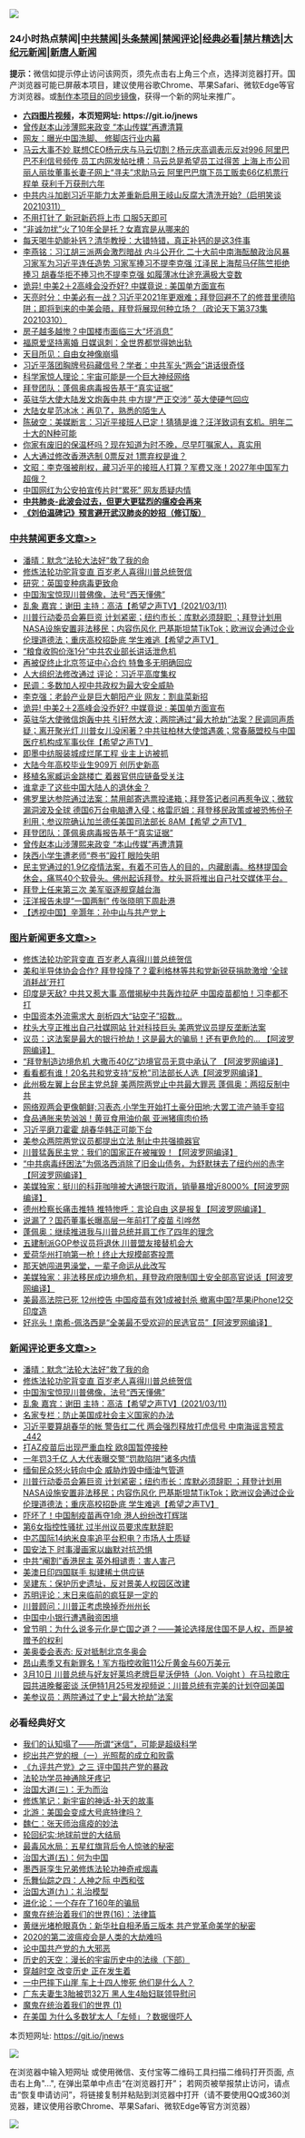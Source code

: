 ![](https://raw.githubusercontent.com/fqnews/bnews/master/64photo/fqnews-qr.jpg)

<div id="tt">
<h3>24小时热点禁闻|<a href="#%E4%B8%AD%E5%85%B1%E7%A6%81%E9%97%BB%E6%9B%B4%E5%A4%9A%E6%96%87%E7%AB%A0">中共禁闻</a>|<a href="#%E5%9B%BE%E7%89%87%E6%96%B0%E9%97%BB%E6%9B%B4%E5%A4%9A%E6%96%87%E7%AB%A0">头条禁闻</a>|<a href="#%E6%96%B0%E9%97%BB%E8%AF%84%E8%AE%BA%E6%9B%B4%E5%A4%9A%E6%96%87%E7%AB%A0">禁闻评论|<a href="#%E5%BF%85%E7%9C%8B%E7%BB%8F%E5%85%B8%E5%A5%BD%E6%96%87">经典必看|<a href="/video.md#%E7%A6%81%E7%89%87%E7%B2%BE%E9%80%89">禁片精选</a>|<a href="https://github.com/fqnews/djy/blob/master/gb/nf1351518.md#1">大纪元新闻</a>|<a href="https://github.com/fqnews/ntdtv/blob/master/gb/prog204.md#1">新唐人新闻</a></h3>
<div><b>提示：</b>微信如提示停止访问该网页，须先点击右上角三个点，选择浏览器打开。国产浏览器可能已屏蔽本项目，建议使用谷歌Chrome、苹果Safari、微软Edge等官方浏览器。或<a href="https://github.com/fqnews/bnews/blob/master/%E5%88%B6%E4%BD%9Cgit%E7%A6%81%E9%97%BB%E9%95%9C%E5%83%8F.md">制作本项目的同步镜像</a>，获得一个新的网址来推广。</div>
<ul>
<li><b><a href="http://d1.bdrive.tk/64.mp4" target="_blank">六四图片视频</a>，本页短网址: https://git.io/jnews</b></li>
<li><a href="/cbnews/20210311/1502810.md">曾传赵本山涉薄熙来政变 “本山传媒”再遭清算</a></li>
<li><a href="/bannedvideo/20210311/1502841.md">网友：曝光中国洗脚、 修脚店行业内幕</a></li>
<li><a href="/comments/20210311/1502687.md">马云大事不妙 联想CEO杨元庆与马云切割？杨元庆高调表示反对996 阿里巴巴不利信号频传 员工内网发帖吐槽：马云总是希望员工过得苦 上海上市公司丽人丽妆董事长妻子网上“寻夫”求助马云 阿里巴巴旗下员工贩卖66亿机票行程单 获利千万获刑六年</a></li>
<li><a href="/bannedvideo/20210311/1502784.md">中共内斗加剧习近平能力太差重新启用王岐山反腐大清洗开始?（启明笑谈20210311）</a></li>
<li><a href="/cnnews/20210311/1502916.md">不用打针了 新冠新药将上市 口服5天即可</a></li>
<li><a href="/yule/20210311/1502872.md">“非诚勿扰”火了10年全是托？女嘉宾是从哪来的</a></li>
<li><a href="/health/20210311/1502753.md">每天喝牛奶能补钙？清华教授：大错特错，真正补钙的是这3件事</a></li>
<li><a href="/comments/20210311/1502735.md">李燕铭：习江胡三派两会激烈暗战 内斗公开化 二十大前中南海酝酿政治风暴 习家军为习近平连任造势 习家军捧习不提李克强 江泽民上海帮马仔陈竺拒绝捧习 胡春华拒不捧习也不提李克强 如履薄冰仕途充满极大变数</a></li>
<li><a href="/cbnews/20210312/1503077.md">诡异! 中美2＋2高峰会没乔好? 中媒竟说 : 美国单方面宣布</a></li>
<li><a href="/cbnews/20210311/1502618.md">天亮时分：中美必有一战？习近平2021年更艰难；拜登回避不了的修昔里德陷阱；即将到来的中美会晤，拜登将展现何种立场？（政论天下第373集 20210310）</a></li>
<li><a href="/finance/20210312/1503101.md">房子越多越惨？中国楼市面临三大“坏消息”</a></li>
<li><a href="/yule/20210311/1502705.md">福原爱坚持离婚 日媒讽刺：全世界都觉得她出轨</a></li>
<li><a href="/worldnews/usa/20210311/1502798.md">天目所见：自由女神像崩塌</a></li>
<li><a href="/comments/20210311/1502699.md">习近平落团胸牌号码藏信号？学者：中共军头“两会”讲话很奇怪</a></li>
<li><a href="/cnnews/20210311/1502883.md">科学家惊人理论：宇宙可能是一个巨大神经网络</a></li>
<li><a href="/cbnews/20210311/1502831.md">拜登团队：蓬佩奥病毒报告基于“真实证据”</a></li>
<li><a href="/cbnews/20210311/1502553.md">英驻华大使大陆发文炮轰中共 中方提“严正交涉” 英大使硬气回应</a></li>
<li><a href="/yule/20210311/1503008.md">大陆女星范冰冰：再见了，熟悉的陌生人</a></li>
<li><a href="/bannedvideo/20210311/1502891.md">陈破空：美媒断言：习近平接班人已定！猜猜是谁？汪洋致词有玄机。明年二十大的N种可能</a></li>
<li><a href="/lifebaike/20210311/1502767.md">你家有废旧的保温杯吗？现在知道为时不晚，尽早叮嘱家人，真实用</a></li>
<li><a href="/cnnews/20210311/1502870.md">人大通过修改香港选制 0票反对 1票弃权是谁？</a></li>
<li><a href="/cbnews/20210311/1502552.md">文昭：李克强被削权，藏习近平的接班人打算？军费又涨！2027年中国军力超俄？</a></li>
<li><a href="/cbnews/20210311/1502569.md">中国网红为公安拍宣传片时“累死” 网友质疑内情</a></li>
<li><b><a href="/comments/20200211/1275071.md" target="_blank">中共肺炎-此波会过去，但更大更猛烈的瘟疫会再来</a></b></li>
<li><b><a href="/comments/20200207/1272816.md" target="_blank">《刘伯温碑记》预言避开武汉肺炎的妙招（修订版）</a></b></li>
</ul>
</div>

<div class="catlist">
<h3><a href="/cbnews/" target="_blank">中共禁闻</a><span><a href="/cbnews/" target="_blank" rel="nofollow">更多文章>></a></span></h3>
<ul>
<li><a href="/comments/20210312/1502968.md" target="_blank">潘晴：默念“法轮大法好”救了我的命</a></li>
<li><a href="/comments/20210312/1502969.md" target="_blank">修炼法轮功驼背变直 百岁老人喜得川普总统贺信</a></li>
<li><a href="/cbnews/20210312/1502984.md" target="_blank">研究：英国变种病毒更致命</a></li>
<li><a href="/comments/20210312/1503172.md" target="_blank">中国淘宝惊现川普佛像，法号“西天懂佛”</a></li>
<li><a href="/comments/20210312/1503220.md" target="_blank">乱象    嘉宾：谢田   主持：高洁【希望之声TV】(2021/03/11)</a></li>
<li><a href="/comments/20210312/1503201.md" target="_blank">川普行动委员会筹巨资  计划紧密；纽约市长：库默必须辞职 ；拜登计划用NASA设施安置非法移民；内容伤风化 巴基斯坦禁TikTok；欧洲议会通过企业伦理道德法；重庆高校招卧底 学生难逃【希望之声TV】</a></li>
<li><a href="/cbnews/20210312/1503199.md" target="_blank">“粮食收购价涨1分”中共农业部长讲话泄危机</a></li>
<li><a href="/cbnews/20210312/1503120.md" target="_blank">再被促终止北京签证中心合约 特鲁多无明确回应</a></li>
<li><a href="/cbnews/20210312/1503119.md" target="_blank">人大组织法修改通过 评论：习近平高度集权</a></li>
<li><a href="/cbnews/20210312/1503108.md" target="_blank">民调：多数加人视中共政权为最大安全威胁</a></li>
<li><a href="/cbnews/20210312/1503098.md" target="_blank">李克强：老龄产业是巨大朝阳产业 网友：割韭菜新招</a></li>
<li><a href="/cbnews/20210312/1503077.md" target="_blank">诡异! 中美2＋2高峰会没乔好? 中媒竟说 : 美国单方面宣布</a></li>
<li><a href="/comments/20210312/1503040.md" target="_blank">英驻华大使微信炮轰中共 引轩然大波；两院通过“最大抢劫”法案？民调同声质疑；离开聚光灯 川普女儿没闲著？中共驻柏林大使馆遇袭；常春藤盟校与中国医疗机构成军事伙伴【希望之声TV】</a></li>
<li><a href="/cbnews/20210311/1502956.md" target="_blank">即墨中纺服装城成烂尾工程 业主上访被抓</a></li>
<li><a href="/cbnews/20210311/1502955.md" target="_blank">大陆今年高校毕业生909万 创历史新高</a></li>
<li><a href="/cbnews/20210311/1502954.md" target="_blank">移植名家臧运金跳楼亡 着器官供应链备受关注</a></li>
<li><a href="/cbnews/20210311/1502953.md" target="_blank">谁拿走了这些中国大陆人的退休金？</a></li>
<li><a href="/comments/20210311/1502910.md" target="_blank">佛罗里达参院通过法案：禁用邮寄选票投递箱；拜登答记者问再惹争议；微软漏洞波及全球 德国6万台电脑遭入侵；格雷厄姆：拜登移民政策或被恐怖份子利用；参议院确认加兰德任美国司法部长 8AM【希望 之声TV】</a></li>
<li><a href="/cbnews/20210311/1502831.md" target="_blank">拜登团队：蓬佩奥病毒报告基于“真实证据”</a></li>
<li><a href="/cbnews/20210311/1502810.md" target="_blank">曾传赵本山涉薄熙来政变 “本山传媒”再遭清算</a></li>
<li><a href="/cbnews/20210311/1502809.md" target="_blank">陕西小学生遭老师“卷书”殴打 眼险失明</a></li>
<li><a href="/comments/20210311/1502790.md" target="_blank">民主党通过的1.9亿疫情法案，有着不可告人的目的，内藏剧毒。格林提国会休会，痛骂40个软骨头。佛州起诉拜登。枕头哥将推出自己社交媒体平台。</a></li>
<li><a href="/cbnews/20210311/1502788.md" target="_blank">拜登上任来第三次 美军驱逐舰穿越台海</a></li>
<li><a href="/cbnews/20210311/1502778.md" target="_blank">汪洋报告未提“一国两制” 传张晓明下周赴港</a></li>
<li><a href="/cbnews/20210311/1502302.md" target="_blank">【透视中国】辛灏年：孙中山与共产党上</a></li>

</ul>
</div>
<div class="catlist">
<h3><a href="/topimagenews/" target="_blank">图片新闻</a><span><a href="/topimagenews/" target="_blank" rel="nofollow">更多文章>></a></span></h3>
<ul>
<li><a href="/comments/20210312/1502969.md" target="_blank">修炼法轮功驼背变直 百岁老人喜得川普总统贺信</a></li>
<li><a href="/topimagenews/20210312/1503198.md" target="_blank">美和半导体协会合作? 拜登投降了？霍利格林等共和党新锐获捐款激增 ‘全球消耗战’开打</a></li>
<li><a href="/topimagenews/20210312/1503179.md" target="_blank">印度是天敌? 中共又惹大事 高僧揭秘中共轰炸拉萨 中国疫苗都怕！习李都不打</a></li>
<li><a href="/topimagenews/20210312/1503097.md" target="_blank">中国资本外流需求大 剖析四大“钻空子”招数…</a></li>
<li><a href="/topimagenews/20210311/1502860.md" target="_blank">枕头大亨正推出自己社媒网站 针对科技巨头 美两党议员提反垄断法案</a></li>
<li><a href="/topimagenews/20210311/1502764.md" target="_blank">议员：这法案是最大的银行抢劫！这是最大的骗局！还有更危险的&#8230; 【阿波罗网编译】</a></li>
<li><a href="/topimagenews/20210311/1502690.md" target="_blank">“拜登制造边境危机 大撒币40亿”边境官员无意中承认了 【阿波罗网编译】</a></li>
<li><a href="/topimagenews/20210311/1502636.md" target="_blank">看看都有谁！20名共和党支持“反枪”司法部长人选【阿波罗网编译】</a></li>
<li><a href="/topimagenews/20210311/1502486.md" target="_blank">此州极左翼上台民主党总辞 美两院两党止中共最大罪恶 蓬佩奥：两招反制中共</a></li>
<li><a href="/topimagenews/20210311/1502485.md" target="_blank">网络观两会更像朝鲜;习表态,小学生开始打土豪分田地;大罢工流产骑手变招</a></li>
<li><a href="/topimagenews/20210311/1502386.md" target="_blank">食品通胀来势汹汹！黄豆食用油价飙 亚洲猪瘟肉价扬</a></li>
<li><a href="/topimagenews/20210311/1502269.md" target="_blank">习近平磨刀霍霍 胡春华韩正可能下台</a></li>
<li><a href="/topimagenews/20210310/1502174.md" target="_blank">美参众两院两党议员都提出立法 制止中共强摘器官</a></li>
<li><a href="/topimagenews/20210310/1502172.md" target="_blank">川普猛轰民主党：我们的国家正在被摧毁！【阿波罗网编译】</a></li>
<li><a href="/topimagenews/20210310/1502170.md" target="_blank">&#8220;中共病毒纾困法&#8221;为佩洛西消除了旧金山债务，为舒默抹去了纽约州的赤字【阿波罗网编译】</a></li>
<li><a href="/topimagenews/20210310/1501919.md" target="_blank">美媒独家：挺川的科菲咖啡被大通银行取消，销量暴增近8000%【阿波罗网编译】</a></li>
<li><a href="/topimagenews/20210310/1501787.md" target="_blank">德州检察长痛击推特 推特惨呼：言论自由 这是报复【阿波罗网编译】</a></li>
<li><a href="/topimagenews/20210310/1501650.md" target="_blank">说漏了？国药董事长曝高层一年前打了疫苗 引哗然</a></li>
<li><a href="/topimagenews/20210310/1501634.md" target="_blank">蓬佩奥：继续推进我与川普总统并肩工作了四年的理念</a></li>
<li><a href="/topimagenews/20210310/1501633.md" target="_blank">五建制派GOP参议员将退休 川普盟友接替机会大</a></li>
<li><a href="/topimagenews/20210310/1501632.md" target="_blank">爱荷华州打响第一枪！终止大规模邮寄投票</a></li>
<li><a href="/topimagenews/20210310/1501553.md" target="_blank">那天她闯进男澡堂，一辈子命运从此改写</a></li>
<li><a href="/topimagenews/20210309/1501336.md" target="_blank">美媒独家：非法移民成边境危机，拜登政府限制国土安全部高官说话【阿波罗网编译】</a></li>
<li><a href="/topimagenews/20210309/1501309.md" target="_blank">美最高法院已死 12州控告 中国疫苗有效1成被封杀 撤离中国?苹果iPhone12交印度造</a></li>
<li><a href="/topimagenews/20210309/1501193.md" target="_blank">好兆头！南希-佩洛西是“全美最不受欢迎的民选官员”【阿波罗网编译】</a></li>

</ul>
</div>
<div class="catlist">
<h3><a href="/comments/" target="_blank">新闻评论</a><span><a href="/comments/" target="_blank" rel="nofollow">更多文章>></a></span></h3>
<ul>
<li><a href="/comments/20210312/1502968.md" target="_blank">潘晴：默念“法轮大法好”救了我的命</a></li>
<li><a href="/comments/20210312/1502969.md" target="_blank">修炼法轮功驼背变直 百岁老人喜得川普总统贺信</a></li>
<li><a href="/comments/20210312/1503172.md" target="_blank">中国淘宝惊现川普佛像，法号“西天懂佛”</a></li>
<li><a href="/comments/20210312/1503220.md" target="_blank">乱象    嘉宾：谢田   主持：高洁【希望之声TV】(2021/03/11)</a></li>
<li><a href="/comments/20210312/1503214.md" target="_blank">名家专栏：防止美国成社会主义国家的办法</a></li>
<li><a href="/comments/20210312/1503211.md" target="_blank">习近平要算胡春华的帐 警告红二代 两会强烈释放打虎信号 中南海谣言预言_442</a></li>
<li><a href="/comments/20210312/1503207.md" target="_blank">打AZ疫苗后出现严重血栓 欧8国暂停接种</a></li>
<li><a href="/comments/20210312/1503206.md" target="_blank">一年罚3千亿 人大代表曝交警“罚款陷阱”诸多内情</a></li>
<li><a href="/comments/20210312/1503205.md" target="_blank">缅甸民众怒火转向中企 威胁炸毁中缅油气管道</a></li>
<li><a href="/comments/20210312/1503201.md" target="_blank">川普行动委员会筹巨资  计划紧密；纽约市长：库默必须辞职 ；拜登计划用NASA设施安置非法移民；内容伤风化 巴基斯坦禁TikTok；欧洲议会通过企业伦理道德法；重庆高校招卧底 学生难逃【希望之声TV】</a></li>
<li><a href="/comments/20210312/1503173.md" target="_blank">吓坏了！中国制疫苗再夺1命 港人纷纷改打辉瑞</a></li>
<li><a href="/comments/20210312/1503140.md" target="_blank">第6女指控性骚扰 过半州议员要求库默辞职</a></li>
<li><a href="/comments/20210312/1503139.md" target="_blank">中芯国际14纳米良率追平台积电？市场人士质疑</a></li>
<li><a href="/comments/20210312/1503137.md" target="_blank">国安法下 时事漫画家以幽默对抗恐惧</a></li>
<li><a href="/comments/20210312/1503136.md" target="_blank">中共“阉割”香港民主 英外相谴责：害人害己</a></li>
<li><a href="/comments/20210312/1503130.md" target="_blank">美澳日印四国联手 拟建稀土供应链</a></li>
<li><a href="/comments/20210312/1503128.md" target="_blank">吴建东：保护历史遗址，反对景美人权园区改建</a></li>
<li><a href="/comments/20210312/1503127.md" target="_blank">苏明评论：末日来临前的疯狂是一定的</a></li>
<li><a href="/comments/20210312/1503118.md" target="_blank">川普顾问：川普正考虑换掉乔州州长</a></li>
<li><a href="/comments/20210312/1503117.md" target="_blank">中国中小银行遭遇融资困境</a></li>
<li><a href="/comments/20210312/1503115.md" target="_blank">曾节明：为什么说多元化是亡国之道？——兼论选择居住国不是人权，而是被赠予的权利</a></li>
<li><a href="/comments/20210312/1503114.md" target="_blank">美奥委会表态: 反对抵制北京冬奥会</a></li>
<li><a href="/comments/20210312/1503113.md" target="_blank">昂山素季又有新罪名！军方指控收赃11公斤黄金与60万美元</a></li>
<li><a href="/comments/20210312/1503107.md" target="_blank">3月10日   川普总统与好友好莱坞老牌巨星沃伊特（Jon. Voight ）在马拉歌庄园共进晚餐密谈  沃伊特1月25号发视频说：川普总统有完美的计划夺回美国</a></li>
<li><a href="/comments/20210312/1503106.md" target="_blank">美参议员：两院通过了史上“最大抢劫”法案</a></li>

</ul>
</div>

<div class="catlist">
<h3>必看经典好文</h3>
<ul>
<li><a href="/sohnews/20161029/607205.md" target="_blank">我们的认知塌了——所谓“迷信”，可能是超级科学</a></li>
<li><a href="/comments/20200629/1352460.md" target="_blank">挖出共产党的根（一）光照帮的成立和败露</a></li>
<li><a href="/bookonline/20131116/201054.md" target="_blank">《九评共产党》之三 评中国共产党的暴政</a></li>
<li><a href="/health/20170626/780263.md" target="_blank">法轮功学员神通除牙疼记</a></li>
<li><a href="/cbnews/20180309/912114.md" target="_blank">治国大道(三)：无为而治</a></li>
<li><a href="/comments/20190418/1115565.md" target="_blank">修炼笔记：新宇宙的神话-补天的故事</a></li>
<li><a href="/comments/20200712/1359488.md" target="_blank">北游：美国会变成大号底特律吗？</a></li>
<li><a href="/comments/20200224/1282494.md" target="_blank">魏仁：张天师治瘟疫的妙法</a></li>
<li><a href="/comments/20200920/582873.md" target="_blank">轮回纪实:地球前世的大结局</a></li>
<li><a href="/cbnews/20201005/1408304.md" target="_blank">最毒风水局：五星红旗背后令人惊骇的秘密</a></li>
<li><a href="/cbnews/20180311/913065.md" target="_blank">治国大道(五)：何为中国</a></li>
<li><a href="/topimagenews/20210214/1487270.md" target="_blank">墨西哥孪生兄弟修炼法轮功神奇戒烟毒</a></li>
<li><a href="/tculture/20190101/791144.md" target="_blank">乐舞仙踪之四：人神之际 中西和弦</a></li>
<li><a href="/cbnews/20180315/914943.md" target="_blank">治国大道(九)：礼治模型</a></li>
<li><a href="/comments/20200907/1392278.md" target="_blank">进化论：一个存在了160年的骗局</a></li>
<li><a href="/topimagenews/20180615/958090.md" target="_blank">魔鬼在统治着我们的世界(16)：法律篇</a></li>
<li><a href="/lifebaike/20180921/1001174.md" target="_blank">黄继光堵枪眼真伪：新华社自相矛盾三版本 共产党革命美学的秘密</a></li>
<li><a href="/comments/20200712/1359432.md" target="_blank">2020的第二波瘟疫会是人类的大劫难吗</a></li>
<li><a href="/comments/20200717/1361899.md" target="_blank">论中国共产党的九大邪恶</a></li>
<li><a href="/tculture/20121025/73066.md" target="_blank">历史的天空：漫长的宇宙历史中的法缘（下部）</a></li>
<li><a href="/comments/20200626/1259925.md" target="_blank">穿越时空 改变历史 正在发生着</a></li>
<li><a href="/cbnews/20200611/1343057.md" target="_blank">一中巴摔下山崖 车上十四人惨死 他们是什么人？</a></li>
<li><a href="/cbnews/20200611/1343037.md" target="_blank">广东夫妻生3胎被罚32万 黑人生4胎妇联领导慰问</a></li>
<li><a href="/topimagenews/20180519/944624.md" target="_blank">魔鬼在统治着我们的世界 (1)</a></li>
<li><a href="/comments/20200427/1319933.md" target="_blank">在美国 为什么多数犹太人「左倾」？数据很吓人</a></li>

</ul>
</div>

本页短网址: https://git.io/jnews

![](https://raw.githubusercontent.com/fqnews/bnews/master/64photo/fqnews-qr.jpg)

在浏览器中输入短网址 或使用微信、支付宝等二维码工具扫描二维码打开页面, 点击右上角"...", 在弹出菜单中点击“在浏览器打开”； 若网页被举报禁止访问，请点击“恢复申请访问”，将链接复制并粘贴到浏览器中打开（请不要使用QQ或360浏览器，建议使用谷歌Chrome、苹果Safari、微软Edge等官方浏览器）

![](https://raw.githubusercontent.com/fqnews/bnews/master/64photo/wx.jpg)